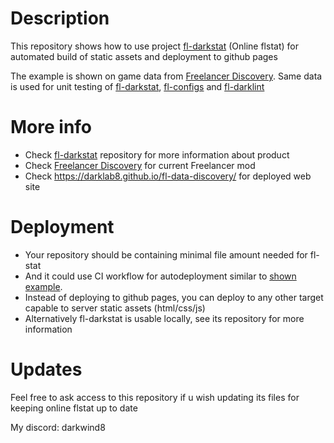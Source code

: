 # Description

This repository shows how to use project [fl-darkstat](https://github.com/darklab8/fl-darkstat) (Online flstat)
for automated build of static assets and deployment to github pages

The example is shown on game data from [Freelancer Discovery](https://discoverygc.com/).
Same data is used for unit testing of [fl-darkstat](https://github.com/darklab8/fl-darkstat), [fl-configs](https://github.com/darklab8/fl-configs) and [fl-darklint](https://github.com/darklab8/fl-darklint)

# More info

- Check [fl-darkstat](https://github.com/darklab8/fl-darkstat) repository for more information about product
- Check [Freelancer Discovery](https://discoverygc.com/) for current Freelancer mod
- Check https://darklab8.github.io/fl-data-discovery/ for deployed web site

# Deployment

- Your repository should be containing minimal file amount needed for fl-stat
- And it could use CI workflow for autodeployment similar to [shown example](./.github/workflows/publish.yaml).
- Instead of deploying to github pages, you can deploy to any other target capable to server static assets (html/css/js)
- Alternatively fl-darkstat is usable locally, see its repository for more information

# Updates

Feel free to ask access to this repository if u wish updating its files for keeping online flstat up to date

My discord: darkwind8
